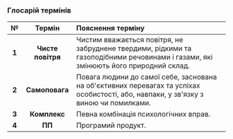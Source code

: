 ### Глосарій термінів

|№|Термін|Пояснення терміну|
|:-:|:-:|:-|
|**1**|**Чисте повітря**|Чистим вважається повітря, не забруднене твердими, рідкими та газоподібними речовинами і газами, які змінюють його природний склад.|
|**2**|**Самоповага**|Повага людини до самої себе, заснована на об'єктивних перевагах та успіхах особистості, або, навпаки, у зв'язку з виною чи помилками.|
|**3**|**Комплекс**|Певна комбінація психологічних вправ.|
|**4**|**ПП**|Програмий продукт.|
